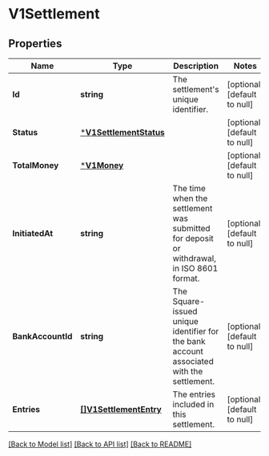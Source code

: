 # V1Settlement

## Properties

 Name              | Type                                             | Description                                                                               | Notes                        
-------------------|--------------------------------------------------|-------------------------------------------------------------------------------------------|------------------------------
 **Id**            | **string**                                       | The settlement&#x27;s unique identifier.                                                  | [optional] [default to null] 
 **Status**        | [***V1SettlementStatus**](V1SettlementStatus.md) |                                                                                           | [optional] [default to null] 
 **TotalMoney**    | [***V1Money**](V1Money.md)                       |                                                                                           | [optional] [default to null] 
 **InitiatedAt**   | **string**                                       | The time when the settlement was submitted for deposit or withdrawal, in ISO 8601 format. | [optional] [default to null] 
 **BankAccountId** | **string**                                       | The Square-issued unique identifier for the bank account associated with the settlement.  | [optional] [default to null] 
 **Entries**       | [**[]V1SettlementEntry**](V1SettlementEntry.md)  | The entries included in this settlement.                                                  | [optional] [default to null] 

[[Back to Model list]](../README.md#documentation-for-models) [[Back to API list]](../README.md#documentation-for-api-endpoints) [[Back to README]](../README.md)

